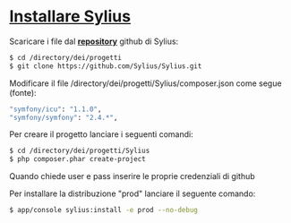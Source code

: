 [Installare Sylius](https://github.com/Sylius/Sylius/blob/master/README.md#sylius--)
===

Scaricare i file dal [**repository**](https://github.com/Sylius/Sylius) github di Sylius:
```bash
$ cd /directory/dei/progetti
$ git clone https://github.com/Sylius/Sylius.git
```

Modificare il file /directory/dei/progetti/Sylius/composer.json come segue (fonte):
```bash
"symfony/icu": "1.1.0",
"symfony/symfony": "2.4.*",
```

Per creare il progetto lanciare i seguenti comandi:
```bash
$ cd /directory/dei/progetti/Sylius
$ php composer.phar create-project
```

Quando chiede user e pass inserire le proprie credenziali di github

Per installare la distribuzione "prod" lanciare il seguente comando:
```bash
$ app/console sylius:install -e prod --no-debug
```
